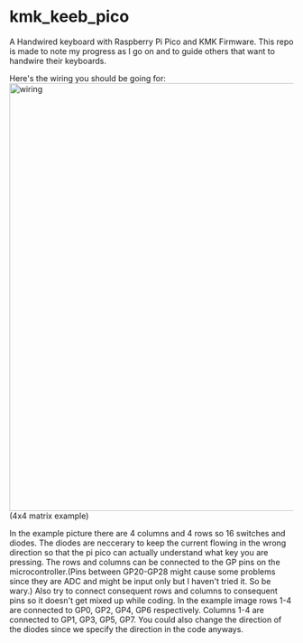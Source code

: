 # kmk_keeb_pico
A Handwired keyboard with Raspberry Pi Pico and KMK Firmware. This repo is made to note my progress as I go on and to guide others that want to handwire their keyboards.



Here's the wiring you should be going for:
<img width="1010" height="758" alt="wiring" src="https://github.com/user-attachments/assets/a79d5dad-cdfc-4ac3-9a79-758d745a60ff" />
(4x4 matrix example)


In the example picture there are 4 columns and 4 rows so 16 switches and diodes. The diodes are neccerary to keep the current flowing in the wrong direction so that the pi pico can actually understand what key you are pressing. The rows and columns can be connected to the GP pins on the microcontroller.(Pins between GP20-GP28 might cause some problems since they are ADC and might be input only but I haven't tried it. So be wary.) Also try to connect consequent rows and columns to consequent pins so it doesn't get mixed up while coding. In the example image rows 1-4 are connected to GP0, GP2, GP4, GP6 respectively. Columns 1-4 are connected to GP1, GP3, GP5, GP7. You could also change the direction of the diodes since we specify the direction in the code anyways.
